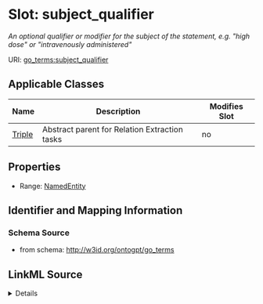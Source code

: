 

# Slot: subject_qualifier


_An optional qualifier or modifier for the subject of the statement, e.g. "high dose" or "intravenously administered"_



URI: [go_terms:subject_qualifier](http://w3id.org/ontogpt/go_termssubject_qualifier)



<!-- no inheritance hierarchy -->





## Applicable Classes

| Name | Description | Modifies Slot |
| --- | --- | --- |
| [Triple](Triple.md) | Abstract parent for Relation Extraction tasks |  no  |







## Properties

* Range: [NamedEntity](NamedEntity.md)





## Identifier and Mapping Information







### Schema Source


* from schema: http://w3id.org/ontogpt/go_terms




## LinkML Source

<details>
```yaml
name: subject_qualifier
description: An optional qualifier or modifier for the subject of the statement, e.g.
  "high dose" or "intravenously administered"
from_schema: http://w3id.org/ontogpt/go_terms
rank: 1000
alias: subject_qualifier
owner: Triple
domain_of:
- Triple
range: NamedEntity

```
</details>
